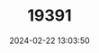 ---
title: "19391"
category: "Redunca fulvorufula"
draft: false
date: 2024-02-22 13:03:50
languages:
  German: ["Bergriedbock"]
  French: ["Redunca de montagne"]
  Afrikaans: ["Rooiribbock"]
  English: ["Mountain Reedbuck"]
---